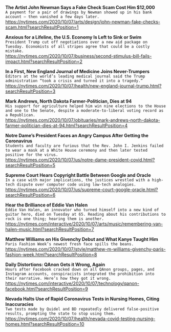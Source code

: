 **The Artist John Newman Says a Fake Check Scam Cost Him $12,000**\
`A payment for a pair of drawings by Newman showed up in his bank account — then vanished a few days later.`\
https://nytimes.com/2020/10/07/arts/design/john-newman-fake-checks-scam.html?searchResultPosition=1

**Anxious for a Lifeline, the U.S. Economy Is Left to Sink or Swim**\
`President Trump cut off negotiations over a new aid package on Tuesday. Economists of all stripes agree that could be a costly mistake.`\
https://nytimes.com/2020/10/07/business/second-stimulus-bill-fails-impact.html?searchResultPosition=2

**In a First, New England Journal of Medicine Joins Never-Trumpers**\
`Editors at the world’s leading medical journal said the Trump administration “took a crisis and turned it into a tragedy.”`\
https://nytimes.com/2020/10/07/health/new-england-journal-trump.html?searchResultPosition=3

**Mark Andrews, North Dakota Farmer-Politician, Dies at 94**\
`His support for agriculture helped him win nine elections to the House and one to the Senate, despite a moderate-to-liberal voting record as a Republican.`\
https://nytimes.com/2020/10/07/obituaries/mark-andrews-north-dakota-farmer-politician-dies-at-94.html?searchResultPosition=4

**Notre Dame’s President Faces an Angry Campus After Getting the Coronavirus**\
`Students and faculty are furious that the Rev. John I. Jenkins failed to wear a mask at a White House ceremony and then later tested positive for the virus.`\
https://nytimes.com/2020/10/07/us/notre-dame-president-covid.html?searchResultPosition=5

**Supreme Court Hears Copyright Battle Between Google and Oracle**\
`In a case with major implications, the justices wrestled with a high-tech dispute over computer code using low-tech analogies.`\
https://nytimes.com/2020/10/07/us/supreme-court-google-oracle.html?searchResultPosition=6

**Hear the Brilliance of Eddie Van Halen**\
`Eddie Van Halen, an innovator who turned himself into a new kind of guitar hero, died on Tuesday at 65. Reading about his contributions to rock is one thing; hearing them is another.`\
https://nytimes.com/interactive/2020/10/07/arts/music/remembering-van-halen-music.html?searchResultPosition=7

**Matthew Williams on His Givenchy Debut and What Kanye Taught Him**\
`Paris Fashion Week’s newest fresh face spills the beans.`\
https://nytimes.com/2020/10/07/style/matthew-m-williams-givenchy-paris-fashion-week.html?searchResultPosition=8

**Daily Distortions: QAnon Gets it Wrong, Again**\
`Hours after Facebook cracked down on all QAnon groups, pages, and Instagram accounts, conspiracists integrated the prohibition into their narrative. Here’s how they got it wrong.`\
https://nytimes.com/interactive/2020/10/07/technology/qanon-facebook.html?searchResultPosition=9

**Nevada Halts Use of Rapid Coronavirus Tests in Nursing Homes, Citing Inaccuracies**\
`Two tests made by Quidel and BD repeatedly delivered false-positive results, prompting the state to stop using them.`\
https://nytimes.com/2020/10/07/health/nevada-covid-testing-nursing-homes.html?searchResultPosition=10

